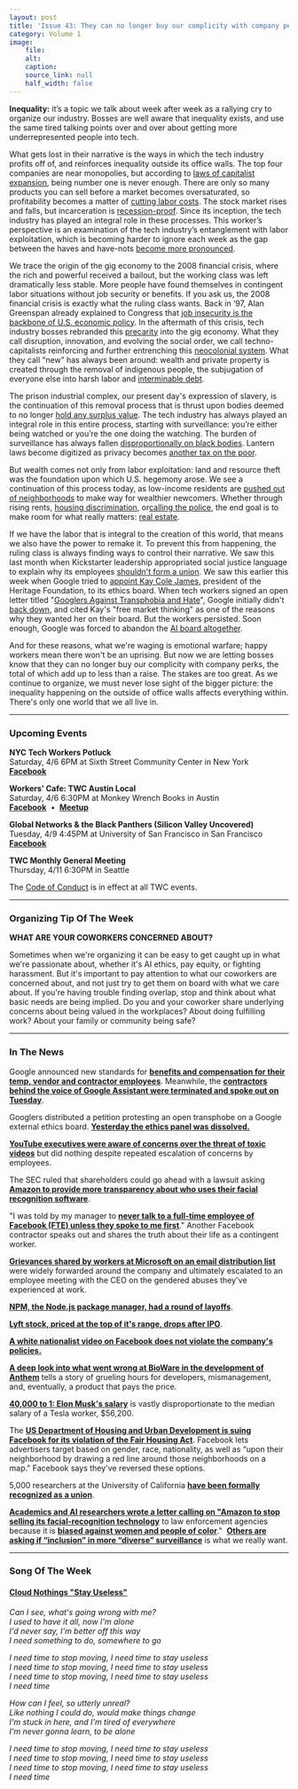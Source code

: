 ```yaml
---
layout: post
title: 'Issue 43: They can no longer buy our complicity with company perks'
category: Volume 1
image:
    file: 
    alt: 
    caption: 
    source_link: null
    half_width: false
---
```


<!-- Content imported from: https://mailchi.mp/239020c4d08c/tech-workers-coalition-update-1349929?e=dbff030191 -->

**Inequality:** it’s a topic we talk about week after week as a rallying cry to organize our industry. Bosses are well aware that inequality exists, and use the same tired talking points over and over about getting more underrepresented people into tech.

<!--excerpt-->

What gets lost in their narrative is the ways in which the tech industry profits off of, and reinforces inequality outside its office walls. The top four companies are near monopolies, but according to [laws of capitalist expansion](https://crimethinc.com/2018/11/05/diagnostic-of-the-future-between-the-crisis-of-democracy-and-the-crisis-of-capitalism-a-forecast), being number one is never enough. There are only so many products you can sell before a market becomes oversaturated, so profitability becomes a matter of [cutting labor costs](https://www.theguardian.com/technology/2018/dec/11/google-tvc-full-time-employees-training-document). The stock market rises and falls, but incarceration is [recession-proof](https://content.ucpress.edu/chapters/10784.ch01.pdf). Since its inception, the tech industry has played an integral role in these processes. This worker’s perspective is an examination of the tech industry’s entanglement with labor exploitation, which is becoming harder to ignore each week as the gap between the haves and have-nots [become more pronounced](https://www.sfchronicle.com/business/article/Lyft-to-share-Wall-Street-wealth-with-drivers-13680614.php).

We trace the origin of the gig economy to the 2008 financial crisis, where the rich and powerful received a bailout, but the working class was left dramatically less stable. More people have found themselves in contingent labor situations without job security or benefits. If you ask us, the 2008 financial crisis is exactly what the ruling class wants. Back in ‘97, Alan Greenspan already explained to Congress that [job insecurity is the backbone of U.S. economic policy](https://www.nytimes.com/1997/02/27/business/job-insecurity-of-workers-is-a-big-factor-in-fed-policy.html). In the aftermath of this&nbsp;crisis, tech industry bosses rebranded this [precarity](https://newleftreview.org/issues/II66/articles/michael-denning-wageless-life) into the gig economy.&nbsp;What they call disruption, innovation, and evolving the social order, we call techno-capitalists reinforcing and further entrenching this [neocolonial system](https://www.thenation.com/article/politics-debt-america/). What they call “new” has always been around: wealth and private property is created through the removal of indigenous people, the subjugation of everyone else into harsh labor and [interminable debt](https://www.pymnts.com/disbursements/2018/ingo-money-solo-funds-payroll-payday-loans-healthcare/).
  
The prison industrial complex, our present day's expression of slavery, is the continuation of this removal process that is thrust upon bodies deemed to no longer [hold any surplus value](https://www.thenewstribune.com/news/local/article227461664.html). The tech industry has always played an integral role in this entire process, starting with surveillance: you’re either being watched or you’re the one doing the watching. The burden of surveillance has always fallen [disproportionally on black bodies](https://truthout.org/articles/the-surveillance-of-blackness-from-the-slave-trade-to-the-police/). Lantern laws become digitized as privacy becomes [another tax on the poor](https://www.fastcompany.com/90317495/another-tax-on-the-poor-surrendering-privacy-for-survival).

But wealth comes not only from labor exploitation: land and resource theft was the foundation upon which U.S. hegemony arose. We see a continuation of this process today, as low-income residents are [pushed out of neighborhoods](https://www.seattletimes.com/seattle-news/central-districts-shrinking-black-community-wonders-whats-next/) to make way for wealthier newcomers. Whether through rising rents,&nbsp;[housing discrimination](https://www.seattletimes.com/business/hud-charges-facebook-with-housing-discrimination-in-its-advertising/), or[calling the police](https://gizmodo.com/a-startup-set-its-scooters-to-scream-unlock-me-or-ill-c-1826651740), the end goal is to make room for what really matters: [real estate](https://www.cnbc.com/2018/09/27/heres-the-next-industry-tech-is-looking-to-disrupt-real-estate.html).

If we have the labor that is integral to the creation of this world, that means we also have the power to remake it. To prevent this from happening, the ruling class is always finding ways to control their narrative. We saw this last month when Kickstarter leadership appropriated social justice language to explain why its employees [shouldn't form a union](https://gizmodo.com/leaked-memo-shows-kickstarter-senior-staffers-are-pushi-1833470597). We saw this earlier this week when Google tried to [appoint Kay Cole James](https://www.blog.google/technology/ai/external-advisory-council-help-advance-responsible-development-ai/), president of the Heritage Foundation, to its ethics board. When tech workers signed an open letter titled "[Googlers Against Transphobia and Hate](https://medium.com/@against.transphobia/googlers-against-transphobia-and-hate-b1b0a5dbf76)", Google initially didn't [back down](https://www.axios.com/googlers-protest-ai-advisory-board-member-4e3ef1d2-b53e-4c2e-b789-4d394788178d.html), and cited Kay's "free market thinking" as one of the reasons why they wanted her on their board. But the workers persisted. Soon enough, Google was forced to abandon the&nbsp;[AI board altogether](https://www.commondreams.org/news/2019/04/05/worker-power-wins-google-scraps-controversial-ai-ethics-board-after-widespread).

And for these reasons, what we're waging&nbsp;is emotional warfare;&nbsp;happy workers mean there won't be an uprising. But now we are letting bosses know that they can no longer buy our complicity with company perks, the total of which add up to less than a raise. The stakes are too great. As we continue to organize, we must never lose sight of the&nbsp;bigger picture:&nbsp;the inequality happening on the outside of office walls affects everything within. There's only one world that we all&nbsp;live in.

***

###  Upcoming Events

**NYC Tech Workers Potluck**  
Saturday, 4/6 6PM at Sixth Street Community Center in New York&nbsp;  
[**Facebook**](https://www.facebook.com/events/423252708431308/)  
  
**Workers' Cafe: TWC Austin Local**  
Saturday, 4/6 6:30PM at Monkey Wrench Books in Austin  
**[Facebook](https://www.facebook.com/events/407359446696088/)**&nbsp; •&nbsp; [**Meetup**](https://meetu.ps/e/Gz1jX/3SQcb/f)

**Global Networks & the Black Panthers (Silicon Valley Uncovered)**  
Tuesday, 4/9 4:45PM at University of San Francisco in San Francisco  
[**Facebook**](https://www.facebook.com/events/323858001806146/)  
  
**TWC Monthly General Meeting**  
Thursday, 4/11 6:30PM in Seattle

The [Code of Conduct](https://techworkerscoalition.org/community-guide/) is in effect at all TWC events.

***

### Organizing Tip Of The Week

**WHAT ARE YOUR COWORKERS CONCERNED ABOUT?**  
  
Sometimes when we're organizing it can be easy to get caught up in what we're passionate about, whether it's AI ethics, pay equity, or fighting harassment. But it's important to pay attention to what our coworkers are concerned about, and not just try to get them on board with what we care about. If you're having trouble finding overlap, stop and think about what basic needs are being implied. Do you and your coworker share underlying concerns about being valued in the workplaces? About doing fulfilling work? About your family or community being safe? 

***

### In The News

Google announced new standards for [**benefits and compensation for their temp, vendor and contractor employees**](https://www.forbes.com/sites/jilliandonfro/2019/04/02/google-to-require-temp-and-contract-workers-to-receive-healthcare-and-parental-leave/amp/). Meanwhile, the [**contractors behind the voice of Google Assistant were terminated and spoke out on Tuesday**](https://medium.com/@GoogleWalkout/not-ok-google-79cc63342c05).&nbsp;  
  
Googlers distributed a petition protesting an open transphobe on a Google external ethics board. **[Yesterday the ethics panel was dissolved.](https://www.vox.com/future-perfect/2019/4/4/18295933/google-cancels-ai-ethics-board)**  
  
[**YouTube executives were aware of concerns over the threat of toxic videos**](https://www.bloomberg.com/news/features/2019-04-02/youtube-executives-ignored-warnings-letting-toxic-videos-run-rampant) but did nothing despite repeated escalation of concerns by employees.  
  
The SEC ruled that shareholders could go ahead with a lawsuit asking [**Amazon to provide more transparency about who uses their facial recognition software**](https://www.biometricupdate.com/201904/sec-ruling-sets-up-potential-legal-clash-between-amazon-and-shareholders-over-biometric-sales).  
  
"I was told by my manager to [**never talk to a full-time employee of Facebook (FTE) unless they spoke to me first**](https://www.workersforworkers.org/daphne/)." Another Facebook contractor speaks out and shares the truth about their life as a contingent worker.&nbsp;&nbsp;  
  
[**Grievances shared by workers at Microsoft on an email distribution list**](https://www.wired.com/story/microsoft-employees-protest-treatment-women-ceo-nadella/) were widely forwarded around the company and ultimately escalated to an employee meeting with the CEO on the gendered abuses they've experienced at work.  
  
[**NPM, the Node.js package manager, had a round of layoffs**](https://www.theregister.co.uk/2019/04/01/npm_layoff_staff/).  
  
[**Lyft stock, priced at the top of it's range, drops after IPO**](https://markets.businessinsider.com/news/stocks/lyft-stock-price-shares-fall-below-ipo-price-2019-4-1028075252).

[**A white nationalist video on Facebook does not violate the company's policies.**](https://www.huffpost.com/entry/facebook-white-nationalism-faith-goldy-video_n_5ca37bade4b0f2df8669c196)

**[A deep look into what went wrong at BioWare in the development of Anthem](https://kotaku.com/how-biowares-anthem-went-wrong-1833731964)** tells a story of grueling hours for developers, mismanagement, and, eventually, a product that pays the price. 

[**40,000 to 1: Elon Musk's salary**](https://www.mercurynews.com/2019/04/02/elon-musks-compensation-at-least-40000-times-bigger-than-median-tesla-worker-report/)&nbsp;is vastly disproportionate to the median salary of a Tesla worker, $56,200.  
  
The [**US Department of Housing and Urban Development is suing Facebook for its violation of the&nbsp;Fair Housing Act**](https://www.newsweek.com/facebook-department-housing-and-urban-development-discrimination-advertising-1378099). Facebook lets advertisers target based on gender, race, nationality, as well as “upon their neighborhood by drawing a red line around those neighborhoods on a map." Facebook says they've reversed these options.  
  
5,000 researchers at the University of California **[have been formally recognized as a union](https://www.statnews.com/2019/04/03/staff-scientists-at-the-university-of-california-set-to-form-a-first-of-its-kind-union/)**.  
  
[**Academics and AI researchers wrote a letter calling on "Amazon to stop selling its facial-recognition technology**](https://www.nytimes.com/2019/04/03/technology/amazon-facial-recognition-technology.html)&nbsp;to law enforcement agencies because it is **[biased against women and people of color](https://medium.com/@bu64dcjrytwitb8/on-recent-research-auditing-commercial-facial-analysis-technology-19148bda1832)**."&nbsp; **[Others are asking if “inclusion” in more “diverse” surveillance](https://www.washingtonpost.com/technology/2018/06/28/facial-recognition-technology-is-finally-more-accurate-identifying-people-color-could-that-be-used-against-immigrants/)** is what we really want.

***

###  Song Of The Week

#### [Cloud Nothings "Stay Useless"](https://www.youtube.com/watch?v=T_zRt_EmqoU)

_Can I see, what's going wrong with me?_  
_I used to have it all, now I'm alone_  
_I'd never say, I'm better off this way_  
_I need something to do, somewhere to go_  

_I need time to stop moving, I need time to stay useless_  
_I need time to stop moving, I need time to stay useless_  
_I need time to stop moving, I need time to stay useless_  
_I need time_  

_How can I feel, so utterly unreal?_  
_Like nothing I could do, would make things change_  
_I'm stuck in here, and I'm tired of everywhere_  
_I'm never gonna learn, to be alone_  

_I need time to stop moving, I need time to stay useless_  
_I need time to stop moving, I need time to stay useless_  
_I need time to stop moving, I need time to stay useless_  
_I need time_  
